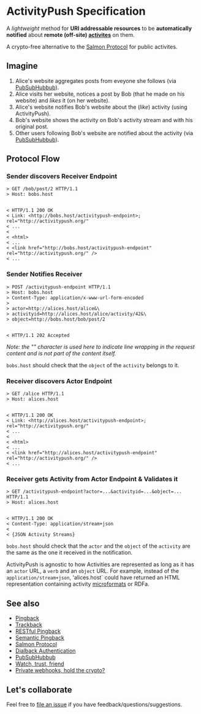 # ActivityPush Specification

A _lightweight_ method for __URI addressable resources__ to be __automatically notified__ about __remote (off-site) [activites](http://activitystrea.ms/)__ on them.

A crypto-free alternative to the [Salmon Protocol](http://www.salmon-protocol.org/) for public activites.

## Imagine

1. Alice's website aggregates posts from eveyone she follows (via [PubSubHubbub](https://code.google.com/p/pubsubhubbub/)).
2. Alice visits her website, notices a post by Bob (that he made on his website) and _likes_ it (on her website).
3. Alice's website notifies Bob's website about the (_like_) activity (using ActivityPush).
4. Bob's website shows the activity on Bob's activity stream and with his original post.
5. Other users following Bob's website are notified about the activity (via [PubSubHubbub](https://code.google.com/p/pubsubhubbub/)).

## Protocol Flow

### Sender discovers Receiver Endpoint

```
> GET /bob/post/2 HTTP/1.1
> Host: bobs.host


< HTTP/1.1 200 OK
< Link: <http://bobs.host/activitypush-endpoint>; rel="http://activitypush.org/"
< ...
<
< <html>
< ...
< <link href="http://bobs.host/activitypush-endpoint" rel="http://activitypush.org/" />
< ...
```




### Sender Notifies Receiver

```
> POST /activitypush-endpoint HTTP/1.1
> Host: bobs.host
> Content-Type: application/x-www-url-form-encoded
>
> actor=http://alices.host/alice&\
> activityid=http://alices.host/alice/activity/42&\
> object=http://bobs.host/bob/post/2


< HTTP/1.1 202 Accepted
```

_Note: the "\" character is used here to indicate line wrapping in the request content and is not part of the content itself._

`bobs.host` should check that the `object` of the `activity` belongs to it.


### Receiver discovers Actor Endpoint

```
> GET /alice HTTP/1.1
> Host: alices.host


< HTTP/1.1 200 OK
< Link: <http://alices.host/activitypush-endpoint>; rel="http://activitypush.org/"
< ...
<
< <html>
< ...
< <link href="http://alices.host/activitypush-endpoint" rel="http://activitypush.org/" />
< ...
```

### Receiver gets Activity from Actor Endpoint & Validates it

```
> GET /activitypush-endpoint?actor=...&activityid=...&object=... HTTP/1.1
> Host: alices.host


< HTTP/1.1 200 OK
< Content-Type: application/stream+json
<
< {JSON Activity Streams}
```

`bobs.host` should check that the `actor` and the `object` of the `activity` are the same as the one it received in the notification.

ActivityPush is agnostic to how Activities are represented as long as it has an `actor` URL, a `verb` and an `object` URL. For example, instead of the `application/stream+json`, 'alices.host` could have returned an HTML representation containing activity [microformats](http://microformats.org/wiki/activity-streams) or RDFa.


## See also

* [Pingback](http://www.hixie.ch/specs/pingback/pingback)
* [Trackback](http://archive.cweiske.de/trackback/trackback-1.2.html)
* [RESTful Pingback](http://www.w3.org/wiki/Pingback)
* [Semantic Pingback](http://aksw.org/projects/semanticpingback)
* [Salmon Protocol](http://salmon-protocol.googlecode.com/svn/trunk/draft-panzer-salmon-00.html)
* [Dialback Authentication](http://tools.ietf.org/html/draft-prodromou-dialback-00)
* [PubSubHubbub](https://code.google.com/p/pubsubhubbub/)
* [Watch, trust, friend](http://markpasc.typepad.com/blog/2011/03/watch-trust-friend.html)
* [Private webhooks, hold the crypto?](http://markpasc.typepad.com/blog/2011/04/private-webhooks-hold-the-crypto.html)

## Let's collaborate
Feel free to [file an issue](https://github.com/converspace/activitypush/issues) if you have feedback/questions/suggestions.